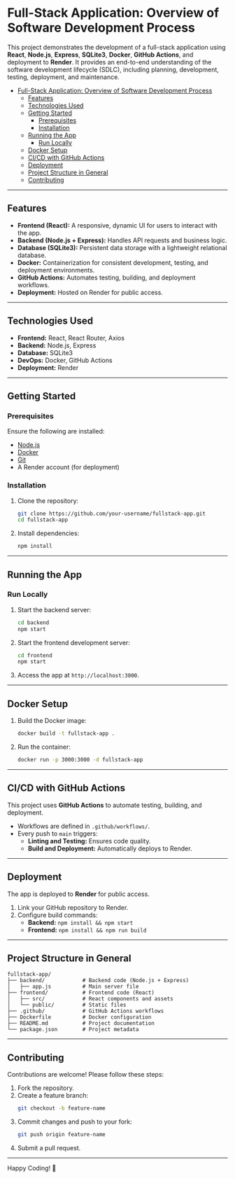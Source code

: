 # Full-Stack Application: Overview of Software Development Process

This project demonstrates the development of a full-stack application using **React**, **Node.js**, **Express**, **SQLite3**, **Docker**, **GitHub Actions**, and deployment to **Render**. It provides an end-to-end understanding of the software development lifecycle (SDLC), including planning, development, testing, deployment, and maintenance.

- [Full-Stack Application: Overview of Software Development Process](#full-stack-application-overview-of-software-development-process)
  - [Features](#features)
  - [Technologies Used](#technologies-used)
  - [Getting Started](#getting-started)
    - [Prerequisites](#prerequisites)
    - [Installation](#installation)
  - [Running the App](#running-the-app)
    - [Run Locally](#run-locally)
  - [Docker Setup](#docker-setup)
  - [CI/CD with GitHub Actions](#cicd-with-github-actions)
  - [Deployment](#deployment)
  - [Project Structure in General](#project-structure-in-general)
  - [Contributing](#contributing)

---

## Features

- **Frontend (React):** A responsive, dynamic UI for users to interact with the app.
- **Backend (Node.js + Express):** Handles API requests and business logic.
- **Database (SQLite3):** Persistent data storage with a lightweight relational database.
- **Docker:** Containerization for consistent development, testing, and deployment environments.
- **GitHub Actions:** Automates testing, building, and deployment workflows.
- **Deployment:** Hosted on Render for public access.

---

## Technologies Used

- **Frontend:** React, React Router, Axios
- **Backend:** Node.js, Express
- **Database:** SQLite3
- **DevOps:** Docker, GitHub Actions
- **Deployment:** Render

---

## Getting Started

### Prerequisites

Ensure the following are installed:

- [Node.js](https://nodejs.org/)
- [Docker](https://www.docker.com/)
- [Git](https://git-scm.com/)
- A Render account (for deployment)

### Installation

1. Clone the repository:
   ```bash
   git clone https://github.com/your-username/fullstack-app.git
   cd fullstack-app
   ```
2. Install dependencies:
   ```bash
   npm install
   ```

---

## Running the App

### Run Locally

1. Start the backend server:
   ```bash
   cd backend
   npm start
   ```
2. Start the frontend development server:
   ```bash
   cd frontend
   npm start
   ```
3. Access the app at `http://localhost:3000`.

---

## Docker Setup

1. Build the Docker image:
   ```bash
   docker build -t fullstack-app .
   ```
2. Run the container:
   ```bash
   docker run -p 3000:3000 -d fullstack-app
   ```

---

## CI/CD with GitHub Actions

This project uses **GitHub Actions** to automate testing, building, and deployment.

- Workflows are defined in `.github/workflows/`.
- Every push to `main` triggers:
  - **Linting and Testing:** Ensures code quality.
  - **Build and Deployment:** Automatically deploys to Render.

---

## Deployment

The app is deployed to **Render** for public access.

1. Link your GitHub repository to Render.
2. Configure build commands:
   - **Backend:** `npm install && npm start`
   - **Frontend:** `npm install && npm run build`

---

## Project Structure in General

```plaintext
fullstack-app/
├── backend/            # Backend code (Node.js + Express)
│   ├── app.js          # Main server file
├── frontend/           # Frontend code (React)
│   ├── src/            # React components and assets
│   └── public/         # Static files
├── .github/            # GitHub Actions workflows
├── Dockerfile          # Docker configuration
├── README.md           # Project documentation
└── package.json        # Project metadata
```

---

## Contributing

Contributions are welcome! Please follow these steps:

1. Fork the repository.
2. Create a feature branch:
   ```bash
   git checkout -b feature-name
   ```
3. Commit changes and push to your fork:
   ```bash
   git push origin feature-name
   ```
4. Submit a pull request.

---

Happy Coding! 🚀
